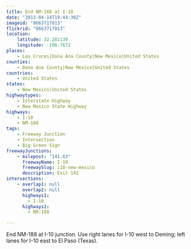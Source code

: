 ```yaml
---
title: End NM-188 at I-10
date: "2013-04-14T19:44:30Z"
imageid: "8663717013"
flickrid: "8663717013"
location:
    latitude: 32.281139
    longitude: -106.7672
places:
    - Las Cruces|Dona Ana County|New Mexico|United States
counties:
    - Dona Ana County|New Mexico|United States
countries:
    - United States
states:
    - New Mexico|United States
highwaytypes:
    - Interstate Highway
    - New Mexico State Highway
highways:
    - I-10
    - NM-188
tags:
    - Freeway Junction
    - Intersection
    - Big Green Sign
freewayJunctions:
    - milepost: "141.63"
      freewayName: I-10
      freewaySlug: i10-new-mexico
      description: Exit 142
intersections:
    - overlap1: null
      overlap2: null
      highways1:
        - I-10
      highways2:
        - NM-188

---
```

End NM-188 at I-10 junction.  Use right lanes for I-10 west to Deming; left lanes for I-10 east to El Paso (Texas).
